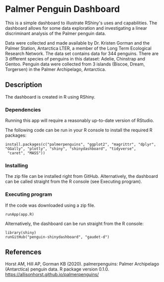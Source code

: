 # Palmer Penguin Dashboard

This is a simple dashboard to illustrate RShiny's uses and capabilities. The dashboard allows for some data exploration and investigating a linear discriminant analysis of the Palmer penguin data.

Data were collected and made available by Dr. Kristen Gorman and the Palmer Station, Antarctica LTER, a member of the Long Term Ecological Research Network. The data set contains data for 344 penguins. There are 3 different species of penguins in this dataset: Adelie, Chinstrap and Gentoo. Penguin data were collected from 3 islands (Biscoe, Dream, Torgersen) in the Palmer Archipelago, Antarctica.

## Description

The dashboard is created in R using RShiny. 

### Dependencies

Running this app will require a reasonably up-to-date version of RStudio. 

The following code can be run in your R console to install the required R packages:
```
install.packages(c("palmerpenguins", "ggplot2", "magrittr", "dplyr", "GGally", "plotly", "shiny", "shinydashboard", "tidyverse",
 "caret", "MASS"))
```


### Installing

The zip file can be installed right from GitHub. Alternatively, the dashboard can be called straight from the R console (see Executing program). 

### Executing program

If the code was downloaded using a zip file. 
```
runApp(app.R)
```

Alternatively, the dashboard can be run straight from the R console:
```
library(shiny)
runGitHub("penguin-shinydashboard", "gaudet-d")
```

<!-- ## Help (Known issues, etc.)

## Authors

 ## Version History 

## License

## Acknowledgements -->

## References

Horst AM, Hill AP, Gorman KB (2020). palmerpenguins: Palmer Archipelago (Antarctica) penguin
  data. R package version 0.1.0. https://allisonhorst.github.io/palmerpenguins/
  

